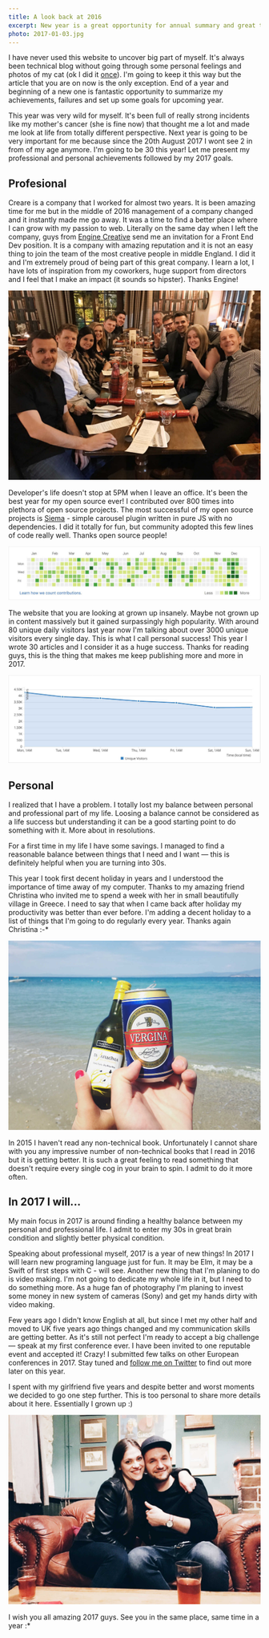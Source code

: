 ```yaml
---
title: A look back at 2016
excerpt: New year is a great opportunity for annual summary and great time to set up a new goals for upcoming year. Time to reveal a bit of professional and personal site of myself.
photo: 2017-01-03.jpg
---
```


I have never used this website to uncover big part of myself. It's always been technical blog without going through some personal feelings and photos of my cat (ok I did it [once](https://pawelgrzybek.com/image-tag-vs-background-property/)). I'm going to keep it this way but the article that you are on now is the only exception. End of a year and beginning of a new one is fantastic opportunity to summarize my achievements, failures and set up some goals for upcoming year.

This year was very wild for myself. It's been full of really strong incidents like my mother's cancer (she is fine now) that thought me a lot and made me look at life from totally different perspective. Next year is going to be very important for me because since the 20th August 2017 I wont see 2 in from of my age anymore. I'm going to be 30 this year! Let me present my professional and personal achievements followed by my 2017 goals.

## Profesional

Creare is a company that I worked for almost two years. It is been amazing time for me but in the middle of 2016 management of a company changed and it instantly made me go away. It was a time  to find a better place where I can grow with my passion to web. Literally on the same day when I left the company, guys from [Engine Creative](http://www.enginecreative.co.uk/) send me an invitation for a Front End Dev position. It is a company with amazing reputation and it is not an easy thing to join the team of the most creative people in middle England. I did it and I'm extremely proud of being part of this great company. I learn a lot, I have lots of inspiration from my coworkers, huge support from directors and I feel that I make an impact (it sounds so hipster). Thanks Engine!

![Engine Creative Team](/photos/2017-01-03-1.jpg)

Developer's life doesn't stop at 5PM when I leave an office. It's been the best year for my open source ever! I contributed over 800 times into plethora of open source projects. The most successful of my open source projects is [Siema](https://pawelgrzybek.com/siema/) - simple carousel plugin written in pure JS with no dependencies. I did it totally for fun, but community adopted this few lines of code really well. Thanks open source people!

![GitHub contribution graph in 2016](/photos/2017-01-03-2.jpg)

The website that you are looking at grown up insanely. Maybe not grown up in content massively but it gained surpassingly high popularity. With around 80 unique daily visitors last year now I'm talking about over 3000 unique visitors every single day. This is what I call personal success! This year I wrote 30 articles and I consider it as a huge success. Thanks for reading guys, this is the thing that makes me keep publishing more and more in 2017.

![Unique visitor on my website in December 2016](/photos/2017-01-03-3.jpg)

## Personal

I realized that I have a problem. I totally lost my balance between personal and professional part of my life. Loosing a balance cannot be considered as a life success but understanding it can be a good starting point to do something with it. More about in resolutions.

For a first time in my life I have some savings. I managed to find a reasonable balance between things that I need and I want — this is definitely helpful when you are turning into 30s.

This year I took first decent holiday in years and I understood the importance of time away of my computer. Thanks to my amazing friend Christina who invited me to spend a week with her in small beautifully village in Greece. I need to say that when I came back after holiday my productivity was better than ever before. I'm adding a decent holiday to a list of things that I'm going to do regularly every year. Thanks again Christina :-*

![Beach in Pefkohori with Christina](/photos/2017-01-03-4.jpg)

In 2015 I haven't read any non-technical book. Unfortunately I cannot share with you any impressive number of non-technical books that I read in 2016 but it is getting better. It is such a great feeling to read something that doesn't require every single cog in your brain to spin. I admit to do it more often.

## In 2017 I will...

My main focus in 2017 is around finding a healthy balance between my personal and professional life. I admit to enter my 30s in great brain condition and slightly better physical condition.

Speaking about professional myself, 2017 is a year of new things! In 2017 I will learn new programing language just for fun. It may be Elm, it may be a Swift of first steps with C - will see. Another new thing that I'm planing to do is video making. I'm not going to dedicate my whole life in it, but I need to do something more. As a huge fan of photography I'm planing to invest some money in new system of cameras (Sony) and get my hands dirty with video making.

Few years ago I didn't know English at all, but since I met my other half and moved to UK five years ago things changed and my communication skills are getting better. As it's still not perfect I'm ready to accept a big challenge — speak at my first conference ever. I have been invited to one reputable event and accepted it! Crazy! I submitted few talks on other European conferences in 2017. Stay tuned and [follow me on Twitter](https://twitter.com/pawelgrzybek) to find out more later on this year.

I spent with my girlfriend five years and despite better and worst moments we decided to go one step further. This is too personal to share more details about it here. Essentially I grown up :)

![My girlfriend Olga and myself](/photos/2017-01-03-5.jpg)

I wish you all amazing 2017 guys. See you in the same place, same time in a year :*

